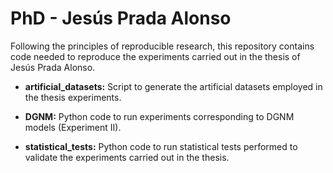 # PhD - Jesús Prada Alonso

Following the principles of reproducible research, this repository contains code needed to reproduce the experiments carried out in the thesis of Jesús Prada Alonso.

- **artificial_datasets:** Script to generate the artificial datasets employed in the thesis experiments.

- **DGNM:** Python code to run experiments corresponding to DGNM models (Experiment II). 

- **statistical_tests:** Python code to run statistical tests performed to validate the experiments carried out in the thesis. 
